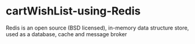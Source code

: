 # cartWishList-using-Redis
Redis is an open source (BSD licensed), in-memory data structure store, used as a database, cache and message broker
